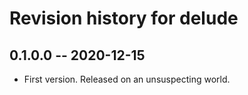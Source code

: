 # Revision history for delude

## 0.1.0.0 -- 2020-12-15

* First version. Released on an unsuspecting world.
